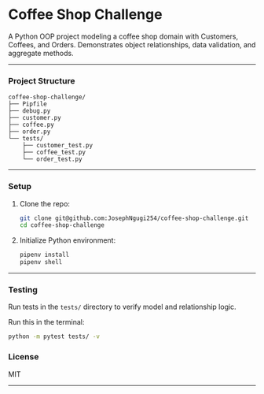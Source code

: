 # Coffee Shop Challenge

A Python OOP project modeling a coffee shop domain with Customers, Coffees, and Orders. Demonstrates object relationships, data validation, and aggregate methods.

---

### Project Structure

```
coffee-shop-challenge/
├── Pipfile
├── debug.py
├── customer.py
├── coffee.py
├── order.py
└── tests/
    ├── customer_test.py
    ├── coffee_test.py
    └── order_test.py
```

---

### Setup

1. Clone the repo:
   ```bash
   git clone git@github.com:JosephNgugi254/coffee-shop-challenge.git
   cd coffee-shop-challenge
   ```
2. Initialize Python environment:
   ```bash
   pipenv install
   pipenv shell
   ```

---

### Testing
Run tests in the `tests/` directory to verify model and relationship logic.

Run this in the terminal:
```bash
python -m pytest tests/ -v
```

### License

MIT

---